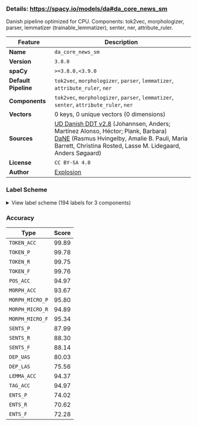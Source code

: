 ### Details: https://spacy.io/models/da#da_core_news_sm

Danish pipeline optimized for CPU. Components: tok2vec, morphologizer, parser, lemmatizer (trainable_lemmatizer), senter, ner, attribute_ruler.

| Feature | Description |
| --- | --- |
| **Name** | `da_core_news_sm` |
| **Version** | `3.8.0` |
| **spaCy** | `>=3.8.0,<3.9.0` |
| **Default Pipeline** | `tok2vec`, `morphologizer`, `parser`, `lemmatizer`, `attribute_ruler`, `ner` |
| **Components** | `tok2vec`, `morphologizer`, `parser`, `lemmatizer`, `senter`, `attribute_ruler`, `ner` |
| **Vectors** | 0 keys, 0 unique vectors (0 dimensions) |
| **Sources** | [UD Danish DDT v2.8](https://github.com/UniversalDependencies/UD_Danish-DDT) (Johannsen, Anders; Martínez Alonso, Héctor; Plank, Barbara)<br />[DaNE](https://github.com/alexandrainst/danlp/blob/master/docs/datasets.md#danish-dependency-treebank-dane) (Rasmus Hvingelby, Amalie B. Pauli, Maria Barrett, Christina Rosted, Lasse M. Lidegaard, Anders Søgaard) |
| **License** | `CC BY-SA 4.0` |
| **Author** | [Explosion](https://explosion.ai) |

### Label Scheme

<details>

<summary>View label scheme (194 labels for 3 components)</summary>

| Component | Labels |
| --- | --- |
| **`morphologizer`** | `AdpType=Prep\|POS=ADP`, `Definite=Ind\|Gender=Com\|Number=Sing\|POS=NOUN`, `Mood=Ind\|POS=AUX\|Tense=Pres\|VerbForm=Fin\|Voice=Act`, `POS=PROPN`, `Definite=Ind\|Number=Sing\|POS=VERB\|Tense=Past\|VerbForm=Part`, `Definite=Def\|Gender=Neut\|Number=Sing\|POS=NOUN`, `POS=SCONJ`, `Definite=Def\|Gender=Com\|Number=Sing\|POS=NOUN`, `Mood=Ind\|POS=VERB\|Tense=Pres\|VerbForm=Fin\|Voice=Act`, `POS=ADV`, `Number=Plur\|POS=DET\|PronType=Dem`, `Degree=Pos\|Number=Plur\|POS=ADJ`, `Definite=Ind\|Gender=Com\|Number=Plur\|POS=NOUN`, `POS=PUNCT`, `POS=CCONJ`, `Definite=Ind\|Degree=Cmp\|Number=Sing\|POS=ADJ`, `Degree=Cmp\|POS=ADJ`, `POS=PRON\|PartType=Inf`, `Gender=Com\|Number=Sing\|POS=DET\|PronType=Ind`, `Definite=Ind\|Degree=Pos\|Number=Sing\|POS=ADJ`, `Case=Acc\|Gender=Neut\|Number=Sing\|POS=PRON\|Person=3\|PronType=Prs`, `Definite=Ind\|Gender=Neut\|Number=Plur\|POS=NOUN`, `Definite=Def\|Degree=Pos\|Number=Sing\|POS=ADJ`, `Gender=Neut\|Number=Sing\|POS=DET\|PronType=Dem`, `Degree=Pos\|POS=ADV`, `Definite=Def\|Number=Sing\|POS=VERB\|Tense=Past\|VerbForm=Part`, `Definite=Ind\|Gender=Neut\|Number=Sing\|POS=NOUN`, `POS=PRON\|PronType=Dem`, `NumType=Card\|POS=NUM`, `Definite=Ind\|Degree=Pos\|Gender=Neut\|Number=Sing\|POS=ADJ`, `Case=Acc\|Gender=Com\|Number=Sing\|POS=PRON\|Person=3\|PronType=Prs`, `Degree=Pos\|Gender=Com\|Number=Sing\|POS=ADJ`, `Case=Nom\|Gender=Com\|Number=Sing\|POS=PRON\|Person=3\|PronType=Prs`, `NumType=Ord\|POS=ADJ`, `Gender=Com\|Number=Sing\|Number[psor]=Sing\|POS=DET\|Person=3\|Poss=Yes\|PronType=Prs\|Reflex=Yes`, `Mood=Ind\|POS=AUX\|Tense=Past\|VerbForm=Fin\|Voice=Act`, `POS=VERB\|VerbForm=Inf\|Voice=Act`, `Mood=Ind\|POS=VERB\|Tense=Past\|VerbForm=Fin\|Voice=Act`, `POS=NOUN`, `Mood=Ind\|POS=VERB\|Tense=Pres\|VerbForm=Fin\|Voice=Pass`, `POS=ADP\|PartType=Inf`, `Degree=Pos\|POS=ADJ`, `Definite=Def\|Gender=Com\|Number=Plur\|POS=NOUN`, `Number[psor]=Sing\|POS=DET\|Person=3\|Poss=Yes\|PronType=Prs`, `Case=Gen\|Definite=Def\|Gender=Com\|Number=Sing\|POS=NOUN`, `POS=AUX\|VerbForm=Inf\|Voice=Act`, `Definite=Ind\|Degree=Pos\|Gender=Com\|Number=Sing\|POS=ADJ`, `Gender=Com\|Number=Sing\|POS=DET\|PronType=Dem`, `Number=Plur\|POS=DET\|PronType=Ind`, `Gender=Com\|Number=Sing\|POS=PRON\|PronType=Ind`, `Case=Acc\|POS=PRON\|Person=3\|PronType=Prs\|Reflex=Yes`, `POS=PART\|PartType=Inf`, `Gender=Neut\|Number=Sing\|POS=DET\|PronType=Ind`, `Case=Acc\|Number=Plur\|POS=PRON\|Person=3\|PronType=Prs`, `Case=Gen\|Definite=Def\|Gender=Neut\|Number=Sing\|POS=NOUN`, `Case=Nom\|Number=Plur\|POS=PRON\|Person=3\|PronType=Prs`, `Case=Nom\|Gender=Com\|Number=Sing\|POS=PRON\|Person=1\|PronType=Prs`, `Case=Nom\|Gender=Com\|POS=PRON\|PronType=Ind`, `Gender=Neut\|Number=Sing\|POS=PRON\|PronType=Ind`, `Mood=Imp\|POS=VERB`, `Gender=Com\|Number=Sing\|Number[psor]=Sing\|POS=DET\|Person=1\|Poss=Yes\|PronType=Prs`, `Definite=Ind\|Number=Sing\|POS=AUX\|Tense=Past\|VerbForm=Part`, `POS=X`, `Case=Nom\|Gender=Com\|Number=Plur\|POS=PRON\|Person=1\|PronType=Prs`, `Case=Gen\|Definite=Def\|Gender=Com\|Number=Plur\|POS=NOUN`, `POS=VERB\|Tense=Pres\|VerbForm=Part`, `Number=Plur\|POS=PRON\|PronType=Int,Rel`, `POS=VERB\|VerbForm=Inf\|Voice=Pass`, `Case=Gen\|Definite=Ind\|Gender=Com\|Number=Sing\|POS=NOUN`, `Degree=Cmp\|POS=ADV`, `POS=ADV\|PartType=Inf`, `Degree=Sup\|POS=ADV`, `Number=Plur\|POS=PRON\|PronType=Dem`, `Number=Plur\|POS=PRON\|PronType=Ind`, `Definite=Def\|Gender=Neut\|Number=Plur\|POS=NOUN`, `Case=Acc\|Gender=Com\|Number=Sing\|POS=PRON\|Person=1\|PronType=Prs`, `Case=Gen\|POS=PROPN`, `POS=ADP`, `Degree=Cmp\|Number=Plur\|POS=ADJ`, `Definite=Def\|Degree=Sup\|POS=ADJ`, `Gender=Neut\|Number=Sing\|Number[psor]=Sing\|POS=DET\|Person=1\|Poss=Yes\|PronType=Prs`, `Degree=Pos\|Number=Sing\|POS=ADJ`, `Number=Plur\|Number[psor]=Sing\|POS=DET\|Person=3\|Poss=Yes\|PronType=Prs\|Reflex=Yes`, `Gender=Com\|Number=Sing\|Number[psor]=Plur\|POS=DET\|Person=1\|Poss=Yes\|PronType=Prs\|Style=Form`, `Number=Plur\|POS=PRON\|PronType=Rcp`, `Case=Gen\|Degree=Cmp\|POS=ADJ`, `POS=SPACE`, `Case=Gen\|Definite=Def\|Gender=Neut\|Number=Plur\|POS=NOUN`, `Number[psor]=Plur\|POS=DET\|Person=3\|Poss=Yes\|PronType=Prs`, `POS=INTJ`, `Number=Plur\|Number[psor]=Sing\|POS=DET\|Person=1\|Poss=Yes\|PronType=Prs`, `Degree=Pos\|Gender=Neut\|Number=Sing\|POS=ADJ`, `Gender=Neut\|Number=Sing\|Number[psor]=Plur\|POS=DET\|Person=1\|Poss=Yes\|PronType=Prs\|Style=Form`, `Case=Acc\|Gender=Com\|Number=Sing\|POS=PRON\|Person=2\|PronType=Prs`, `Gender=Com\|Number=Sing\|Number[psor]=Sing\|POS=DET\|Person=2\|Poss=Yes\|PronType=Prs`, `Case=Gen\|Definite=Ind\|Gender=Neut\|Number=Plur\|POS=NOUN`, `Number=Sing\|POS=PRON\|PronType=Int,Rel`, `Number=Plur\|Number[psor]=Plur\|POS=DET\|Person=1\|Poss=Yes\|PronType=Prs\|Style=Form`, `Gender=Neut\|Number=Sing\|POS=PRON\|PronType=Int,Rel`, `Definite=Def\|Degree=Sup\|Number=Plur\|POS=ADJ`, `Case=Nom\|Gender=Com\|Number=Sing\|POS=PRON\|Person=2\|PronType=Prs`, `Gender=Neut\|Number=Sing\|Number[psor]=Sing\|POS=DET\|Person=3\|Poss=Yes\|PronType=Prs\|Reflex=Yes`, `Definite=Ind\|Number=Sing\|POS=NOUN`, `Number=Plur\|POS=VERB\|Tense=Past\|VerbForm=Part`, `Number=Plur\|Number[psor]=Sing\|POS=PRON\|Person=3\|Poss=Yes\|PronType=Prs\|Reflex=Yes`, `POS=SYM`, `Case=Nom\|Gender=Com\|POS=PRON\|Person=2\|Polite=Form\|PronType=Prs`, `Degree=Sup\|POS=ADJ`, `Number=Plur\|POS=DET\|PronType=Ind\|Style=Arch`, `Case=Gen\|Gender=Com\|Number=Sing\|POS=DET\|PronType=Dem`, `Foreign=Yes\|POS=X`, `POS=DET\|Person=2\|Polite=Form\|Poss=Yes\|PronType=Prs`, `Gender=Neut\|Number=Sing\|POS=PRON\|PronType=Dem`, `Case=Acc\|Gender=Com\|Number=Plur\|POS=PRON\|Person=1\|PronType=Prs`, `Case=Gen\|Definite=Ind\|Gender=Neut\|Number=Sing\|POS=NOUN`, `Case=Gen\|POS=PRON\|PronType=Int,Rel`, `Gender=Com\|Number=Sing\|POS=PRON\|PronType=Dem`, `Abbr=Yes\|POS=X`, `Case=Gen\|Definite=Ind\|Gender=Com\|Number=Plur\|POS=NOUN`, `Definite=Def\|Degree=Abs\|POS=ADJ`, `Definite=Ind\|Degree=Sup\|Number=Sing\|POS=ADJ`, `Definite=Ind\|POS=NOUN`, `Gender=Com\|Number=Plur\|POS=NOUN`, `Number[psor]=Plur\|POS=DET\|Person=1\|Poss=Yes\|PronType=Prs`, `Gender=Com\|POS=PRON\|PronType=Int,Rel`, `Case=Nom\|Gender=Com\|Number=Plur\|POS=PRON\|Person=2\|PronType=Prs`, `Degree=Abs\|POS=ADV`, `POS=VERB\|VerbForm=Ger`, `POS=VERB\|Tense=Past\|VerbForm=Part`, `Definite=Def\|Degree=Sup\|Number=Sing\|POS=ADJ`, `Number=Plur\|Number[psor]=Plur\|POS=PRON\|Person=1\|Poss=Yes\|PronType=Prs\|Style=Form`, `Case=Gen\|Definite=Def\|Degree=Pos\|Number=Sing\|POS=ADJ`, `Case=Gen\|Degree=Pos\|Number=Plur\|POS=ADJ`, `Case=Acc\|Gender=Com\|POS=PRON\|Person=2\|Polite=Form\|PronType=Prs`, `Gender=Com\|Number=Sing\|POS=PRON\|PronType=Int,Rel`, `POS=VERB\|Tense=Pres`, `Case=Gen\|Number=Plur\|POS=DET\|PronType=Ind`, `Number[psor]=Plur\|POS=DET\|Person=2\|Poss=Yes\|PronType=Prs`, `POS=PRON\|Person=2\|Polite=Form\|Poss=Yes\|PronType=Prs`, `Gender=Neut\|Number=Sing\|Number[psor]=Sing\|POS=DET\|Person=2\|Poss=Yes\|PronType=Prs`, `POS=AUX\|Tense=Pres\|VerbForm=Part`, `Mood=Ind\|POS=VERB\|Tense=Past\|VerbForm=Fin\|Voice=Pass`, `Gender=Com\|Number=Sing\|Number[psor]=Sing\|POS=PRON\|Person=3\|Poss=Yes\|PronType=Prs\|Reflex=Yes`, `Degree=Sup\|Number=Plur\|POS=ADJ`, `Case=Acc\|Gender=Com\|Number=Plur\|POS=PRON\|Person=2\|PronType=Prs`, `Gender=Neut\|Number=Sing\|Number[psor]=Sing\|POS=PRON\|Person=3\|Poss=Yes\|PronType=Prs\|Reflex=Yes`, `Definite=Ind\|Number=Plur\|POS=NOUN`, `Case=Gen\|Number=Plur\|POS=VERB\|Tense=Past\|VerbForm=Part`, `Mood=Imp\|POS=AUX`, `Gender=Com\|Number=Sing\|Number[psor]=Sing\|POS=PRON\|Person=1\|Poss=Yes\|PronType=Prs`, `Number[psor]=Sing\|POS=PRON\|Person=3\|Poss=Yes\|PronType=Prs`, `Definite=Def\|Gender=Com\|Number=Sing\|POS=VERB\|Tense=Past\|VerbForm=Part`, `Number=Plur\|Number[psor]=Sing\|POS=DET\|Person=2\|Poss=Yes\|PronType=Prs`, `Case=Gen\|Gender=Com\|Number=Sing\|POS=DET\|PronType=Ind`, `Case=Gen\|POS=NOUN`, `Number[psor]=Plur\|POS=PRON\|Person=3\|Poss=Yes\|PronType=Prs`, `POS=DET\|PronType=Dem`, `Definite=Def\|Number=Plur\|POS=NOUN` |
| **`parser`** | `ROOT`, `acl:relcl`, `advcl`, `advmod`, `advmod:lmod`, `amod`, `appos`, `aux`, `case`, `cc`, `ccomp`, `compound:prt`, `conj`, `cop`, `dep`, `det`, `expl`, `fixed`, `flat`, `iobj`, `list`, `mark`, `nmod`, `nmod:poss`, `nsubj`, `nummod`, `obj`, `obl`, `obl:lmod`, `obl:tmod`, `punct`, `xcomp` |
| **`ner`** | `LOC`, `MISC`, `ORG`, `PER` |

</details>

### Accuracy

| Type | Score |
| --- | --- |
| `TOKEN_ACC` | 99.89 |
| `TOKEN_P` | 99.78 |
| `TOKEN_R` | 99.75 |
| `TOKEN_F` | 99.76 |
| `POS_ACC` | 94.97 |
| `MORPH_ACC` | 93.67 |
| `MORPH_MICRO_P` | 95.80 |
| `MORPH_MICRO_R` | 94.89 |
| `MORPH_MICRO_F` | 95.34 |
| `SENTS_P` | 87.99 |
| `SENTS_R` | 88.30 |
| `SENTS_F` | 88.14 |
| `DEP_UAS` | 80.03 |
| `DEP_LAS` | 75.56 |
| `LEMMA_ACC` | 94.37 |
| `TAG_ACC` | 94.97 |
| `ENTS_P` | 74.02 |
| `ENTS_R` | 70.62 |
| `ENTS_F` | 72.28 |